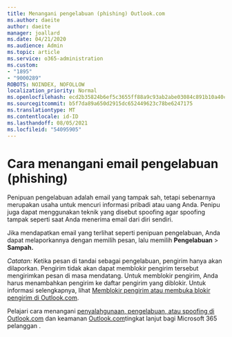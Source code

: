 ```yaml
---
title: Menangani pengelabuan (phishing) Outlook.com
ms.author: daeite
author: daeite
manager: joallard
ms.date: 04/21/2020
ms.audience: Admin
ms.topic: article
ms.service: o365-administration
ms.custom:
- "1895"
- "9000289"
ROBOTS: NOINDEX, NOFOLLOW
localization_priority: Normal
ms.openlocfilehash: ecd2b35824b6ef5c3655ff88a9c93ab2abe03084c891b10a40c5dacd02818d57
ms.sourcegitcommit: b5f7da89a650d2915dc652449623c78be6247175
ms.translationtype: MT
ms.contentlocale: id-ID
ms.lasthandoff: 08/05/2021
ms.locfileid: "54095905"
---
```

# <a name="how-to-deal-with-a-phishing-email"></a>Cara menangani email pengelabuan (phishing)

Penipuan pengelabuan adalah email yang tampak sah, tetapi sebenarnya merupakan usaha untuk mencuri informasi pribadi atau uang Anda. Penipu juga dapat menggunakan teknik yang disebut spoofing agar spoofing tampak seperti saat Anda menerima email dari diri sendiri.

Jika mendapatkan email yang terlihat seperti penipuan pengelabuan, Anda dapat melaporkannya dengan memilih pesan, lalu memilih **Pengelabuan**  >  **Sampah.**

*Catatan:* Ketika pesan di tandai sebagai pengelabuan, pengirim hanya akan dilaporkan. Pengirim tidak akan dapat memblokir pengirim tersebut mengirimkan pesan di masa mendatang. Untuk memblokir pengirim, Anda harus menambahkan pengirim ke daftar pengirim yang diblokir. Untuk informasi selengkapnya, lihat [Memblokir pengirim atau membuka blokir pengirim di Outlook.com](https://support.office.com/article/a3ece97b-82f8-4a5e-9ac3-e92fa6427ae4?wt.mc_id=Office_Outlook_com_Alchemy).

Pelajari cara menangani [penyalahgunaan, pengelabuan, atau spoofing di Outlook.com](https://support.office.com/article/0d882ea5-eedc-4bed-aebc-079ffa1105a3?wt.mc_id=Office_Outlook_com_Alchemy) dan keamanan [Outlook.com](https://support.office.com/article/882d2243-eab9-4545-a58a-b36fee4a46e2?wt.mc_id=Office_Outlook_com_Alchemy)tingkat lanjut bagi Microsoft 365 pelanggan .